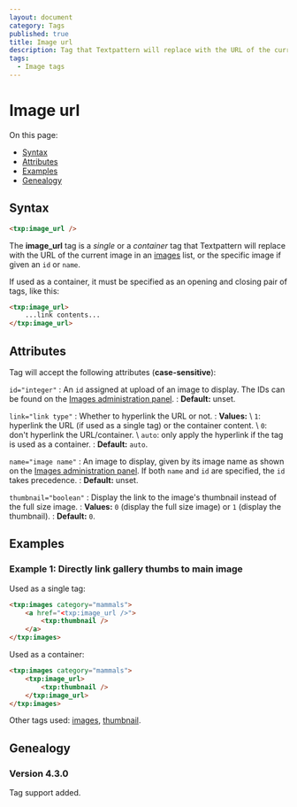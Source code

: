 ```yaml
---
layout: document
category: Tags
published: true
title: Image url
description: Tag that Textpattern will replace with the URL of the current image in an images list, or a specific image.
tags:
  - Image tags
---
```


# Image url

On this page:

* [Syntax](#syntax)
* [Attributes](#attributes)
* [Examples](#examples)
* [Genealogy](#genealogy)

## Syntax

~~~ html
<txp:image_url />
~~~

The **image_url** tag is a *single* or a *container* tag that Textpattern will replace with the URL of the current image in an [images](images) list, or the specific image if given an `id` or `name`.

If used as a container, it must be specified as an opening and closing pair of tags, like this:

~~~ html
<txp:image_url>
    ...link contents...
</txp:image_url>
~~~

## Attributes

Tag will accept the following attributes (**case-sensitive**):

`id="integer"`
: An `id` assigned at upload of an image to display. The IDs can be found on the [Images administration panel](http://docs.textpattern.io/administration/images-panel).
: **Default:** unset.

`link="link type"`
: Whether to hyperlink the URL or not.
: **Values:** \\
`1`: hyperlink the URL (if used as a single tag) or the container content. \\
`0`: don't hyperlink the URL/container. \\
`auto`: only apply the hyperlink if the tag is used as a container.
: **Default:** `auto`.

`name="image name"`
: An image to display, given by its image name as shown on the [Images administration panel](http://docs.textpattern.io/administration/images-panel). If both `name` and `id` are specified, the `id` takes precedence.
: **Default:** unset.

`thumbnail="boolean"`
: Display the link to the image's thumbnail instead of the full size image.
: **Values:** `0` (display the full size image) or `1` (display the thumbnail).
: **Default:** `0`.

## Examples

### Example 1: Directly link gallery thumbs to main image

Used as a single tag:

~~~ html
<txp:images category="mammals">
    <a href="<txp:image_url />">
        <txp:thumbnail />
    </a>
</txp:images>
~~~

Used as a container:

~~~ html
<txp:images category="mammals">
    <txp:image_url>
        <txp:thumbnail />
    </txp:image_url>
</txp:images>
~~~

Other tags used: [images](images), [thumbnail](thumbnail).

## Genealogy

### Version 4.3.0

Tag support added.
